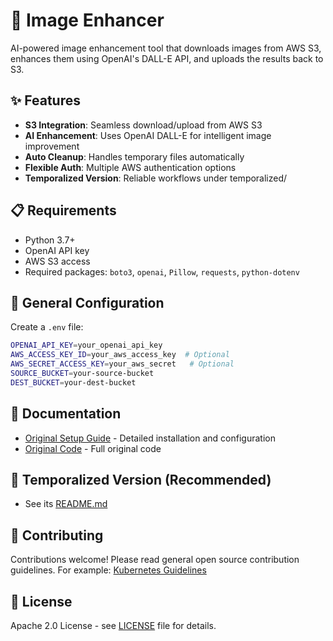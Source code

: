 # 🎨 Image Enhancer

AI-powered image enhancement tool that downloads images from AWS S3, enhances them using OpenAI's DALL-E API, and uploads the results back to S3.

## ✨ Features

- **S3 Integration**: Seamless download/upload from AWS S3
- **AI Enhancement**: Uses OpenAI DALL-E for intelligent image improvement
- **Auto Cleanup**: Handles temporary files automatically
- **Flexible Auth**: Multiple AWS authentication options
- **Temporalized Version**: Reliable workflows under temporalized/

## 📋 Requirements

- Python 3.7+
- OpenAI API key
- AWS S3 access
- Required packages: `boto3`, `openai`, `Pillow`, `requests`, `python-dotenv`

## 🔧 General Configuration

Create a `.env` file:
```bash
OPENAI_API_KEY=your_openai_api_key
AWS_ACCESS_KEY_ID=your_aws_access_key  # Optional
AWS_SECRET_ACCESS_KEY=your_aws_secret   # Optional
SOURCE_BUCKET=your-source-bucket
DEST_BUCKET=your-dest-bucket
```

## 📖 Documentation

- [Original Setup Guide](SETUP.md) - Detailed installation and configuration
- [Original Code](original/image-enhancer.py) - Full original code

## 🔄 Temporalized Version (Recommended)

- See its [README.md](temporalized/README.md)

## 🤝 Contributing

Contributions welcome! Please read general open source contribution guidelines. For example: [Kubernetes Guidelines](https://github.com/kubernetes/community/blob/master/contributors/guide/contributing.md)

## 📄 License

Apache 2.0 License - see [LICENSE](LICENSE) file for details.
